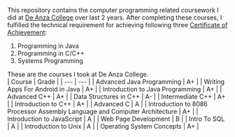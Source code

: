This repository contains the computer programming related coursework I did at <a href="https://www.deanza.edu" target="_blank">De Anza College</a> over last 2 years. After completing these courses, I fulfilled the technical requirement for achieving following three <a href="https://www.deanza.edu/counseling/pdf/degrees/cis_programming.pdf" target="_blank">Certificate of Achievement</a>:  

1. Programming in Java
2. Programming in C/C++
3. Systems Programming

These are the courses I took at De Anza College.  
| Course | Grade |
| --- | --- |
| Advanced Java Programming | A+ |
| Writing Apps For Android in Java | A+ |
| Introduction to Java Programming | A+ |
| Advanced C++ | A+ |
| Data Structures in C++ | A- |
| Intermediate C++ | A+ |
| Introduction to C++ | A+ |
| Advanced C | A |
| Introduction to 8086 Processor Assembly Language and Computer Architecture | A+ |
| Introduction to JavaScript | A |
| Web Page Development | B |
| Intro To SQL | A |
| Introduction to Unix | A |
| Operating System Concepts | A+ |